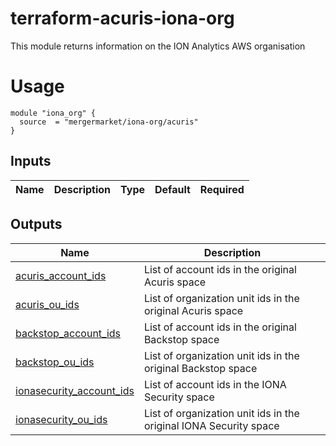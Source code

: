 # terraform-acuris-iona-org

This module returns information on the ION Analytics AWS organisation

# Usage

```hcl
module "iona_org" {
  source  = "mergermarket/iona-org/acuris"
}
```

## Inputs

| Name | Description | Type | Default | Required |
|------|-------------|------|---------|:--------:|

## Outputs

| Name | Description |
|------|-------------|
| <a name="output_acuris_account_ids"></a> [acuris\_account\_ids](#output\_acuris\_account\_ids) | List of account ids in the original Acuris space |
| <a name="output_acuris_ou_ids"></a> [acuris\_ou\_ids](#output\_acuris\_ou\_ids) | List of organization unit ids in the original Acuris space |
| <a name="output_backstop_account_ids"></a> [backstop\_account\_ids](#output\_backstop\_account\_ids) | List of account ids in the original Backstop space |
| <a name="output_backstop_ou_ids"></a> [backstop\_ou\_ids](#output\_backstop\_ou\_ids) | List of organization unit ids in the original Backstop space |
| <a name="output_ionasecurity_account_ids"></a> [ionasecurity\_account\_ids](#output\_ionasecurity\_account\_ids) | List of account ids in the IONA Security space |
| <a name="output_ionasecurity_ou_ids"></a> [ionasecurity\_ou\_ids](#output\_ionasecurity\_ou\_ids) | List of organization unit ids in the original IONA Security space |

<!-- END OF PRE-COMMIT-TERRAFORM DOCS HOOK -->
